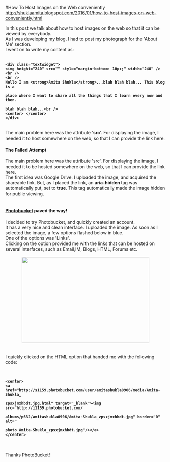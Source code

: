#How To Host Images on the Web conveniently
http://shuklaamita.blogspot.com/2016/01/how-to-host-images-on-web-conveniently.html

<div dir="ltr" style="text-align: left;" trbidi="on">
<div>
In this post we talk about how to host images on the web so that it can be viewed by everybody.

<br />
<div>
As I was developing my blog, I had to post my photograph for the 'About Me' section.</div>
<div>
I went on to write my content as:<br />
<br /></div>
</div>
<div>
<pre><code><b>&lt;div class="textwidget"&gt;</b>
<b>&lt;img height="240" src="" style="margin-bottom: 10px;" width="240" /&gt; &lt;br /&gt;
&lt;br /&gt;
Hello I am &lt;strong&gt;Amita Shukla&lt;/strong&gt;...blah blah blah... This blog is a</b></code></pre>
<pre><code><b>place where I want to share all the things that I learn every now and then.</b></code></pre>
<pre><code><b>blah blah blah...&lt;br /&gt;
&lt;center&gt; &lt;/center&gt;
&lt;/div&gt;</b>
</code></pre>
</div>
<div>
<br />
The main problem here was the attribute '<b>src</b>'. For displaying the image, I needed it to host somewhere on the web, so that I can provide the link here.


</div>
<h4 style="text-align: left;">
The Failed Attempt</h4>
The main problem here was the attribute 'src'. For displaying the image, I needed it to be hosted somewhere on the web, so that I can provide the link here.<br />
The first idea was Google Drive. I uploaded the image, and acquired the shareable link. But, as I placed the link, an&nbsp;<b>aria-hidden&nbsp;</b>tag was automatically put, set to&nbsp;<b>true</b>. This tag automatically made the image hidden for public viewing.<br />
<div>
<br />
<h4 style="text-align: left;">
<a href="http://s1159.photobucket.com/" target="_blank">Photobucket</a>&nbsp;paved the way!</h4>
</div>
<div>
<div>
I decided to try Photobucket, and quickly created an account.</div>
<div>
It has a very nice and clean interface. I uploaded the image. As soon as I selected the image, a few options flashed below in blue.</div>
<div>
One of the options was 'Links'.</div>
<div>
Clicking on the option provided me with the links that can be hosted on several interfaces, such as Email,IM, Blogs, HTML, Forums etc.<br />
<br />
<div class="separator" style="clear: both; text-align: center;">
<a href="http://4.bp.blogspot.com/-iK89vvb5cvc/VppfHBKQoMI/AAAAAAAAAww/JYX_Z8BNOc8/s1600/Links-Photo-Sharing.png" imageanchor="1" style="margin-left: 1em; margin-right: 1em;"><img border="0" height="270" src="http://4.bp.blogspot.com/-iK89vvb5cvc/VppfHBKQoMI/AAAAAAAAAww/JYX_Z8BNOc8/s400/Links-Photo-Sharing.png" width="400" /></a></div>
<br /></div>
<div>
<br />
I quickly clicked on the HTML option that handed me with the following code:</div>
</div>
<div>
</div>
<div>
<br />
<pre><code>
<b>&lt;center&gt;
&lt;a href="http://s1159.photobucket.com/user/amitashukla0906/media/Amita-Shukla_</b></code></pre>
<pre><code><b>zpsxjmxhbdt.jpg.html" target="_blank"&gt;&lt;img src="http://i1159.photobucket.com/</b></code></pre>
<pre><code><b>albums/p632/amitashukla0906/Amita-Shukla_zpsxjmxhbdt.jpg" border="0" alt="</b></code></pre>
<pre><code><b>photo Amita-Shukla_zpsxjmxhbdt.jpg"/&gt;&lt;/a&gt;
&lt;/center&gt;</b></code></pre>
<div>
<br /></div>
<div>
<br /></div>
Thanks PhotoBucket!</div>
<div>
<div>
</div>
<div>
</div>
</div>
</div>
